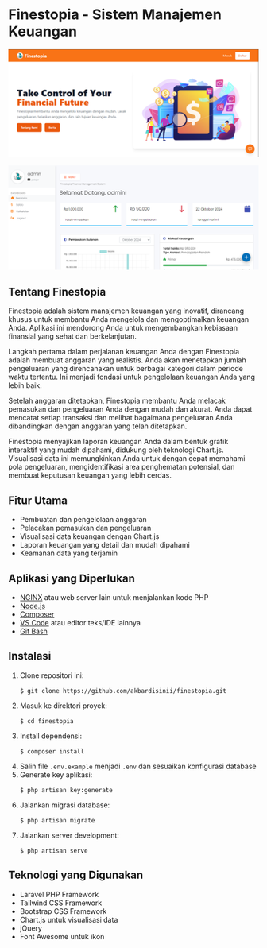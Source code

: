 # Finestopia - Sistem Manajemen Keuangan

![Finestopia](https://raw.githubusercontent.com/akbardisinii/Finestopia/d5b4193de5fdf9a8af3ba976829e560df9756486/public/landingpage.png?token=GHSAT0AAAAAACYUKZVLWW7P62HTSPHOXROWZYXFZVA)

![FinestopiaHome](https://raw.githubusercontent.com/akbardisinii/Finestopia/refs/heads/main/public/homepage.png?token=GHSAT0AAAAAACYUKZVLONDR2XT3PFBIPTB2ZYXF5RQ)

## Tentang Finestopia

Finestopia adalah sistem manajemen keuangan yang inovatif, dirancang khusus untuk membantu Anda mengelola dan mengoptimalkan keuangan Anda. Aplikasi ini mendorong Anda untuk mengembangkan kebiasaan finansial yang sehat dan berkelanjutan.

Langkah pertama dalam perjalanan keuangan Anda dengan Finestopia adalah membuat anggaran yang realistis. Anda akan menetapkan jumlah pengeluaran yang direncanakan untuk berbagai kategori dalam periode waktu tertentu. Ini menjadi fondasi untuk pengelolaan keuangan Anda yang lebih baik.

Setelah anggaran ditetapkan, Finestopia membantu Anda melacak pemasukan dan pengeluaran Anda dengan mudah dan akurat. Anda dapat mencatat setiap transaksi dan melihat bagaimana pengeluaran Anda dibandingkan dengan anggaran yang telah ditetapkan.

Finestopia menyajikan laporan keuangan Anda dalam bentuk grafik interaktif yang mudah dipahami, didukung oleh teknologi Chart.js. Visualisasi data ini memungkinkan Anda untuk dengan cepat memahami pola pengeluaran, mengidentifikasi area penghematan potensial, dan membuat keputusan keuangan yang lebih cerdas.

## Fitur Utama

- Pembuatan dan pengelolaan anggaran
- Pelacakan pemasukan dan pengeluaran
- Visualisasi data keuangan dengan Chart.js
- Laporan keuangan yang detail dan mudah dipahami
- Keamanan data yang terjamin

## Aplikasi yang Diperlukan

- [NGINX](https://nginx.org/en/) atau web server lain untuk menjalankan kode PHP
- [Node.js](https://nodejs.org/)
- [Composer](https://getcomposer.org/)
- [VS Code](https://code.visualstudio.com/) atau editor teks/IDE lainnya
- [Git Bash](https://git-scm.com/downloads)

## Instalasi

1. Clone repositori ini:
   ```
   $ git clone https://github.com/akbardisinii/finestopia.git
   ```
2. Masuk ke direktori proyek:
   ```
   $ cd finestopia
   ```
3. Install dependensi:
   ```
   $ composer install
   ```
4. Salin file `.env.example` menjadi `.env` dan sesuaikan konfigurasi database
5. Generate key aplikasi:
   ```
   $ php artisan key:generate
   ```
6. Jalankan migrasi database:
   ```
   $ php artisan migrate
   ```
8. Jalankan server development:
   ```
   $ php artisan serve
   ```

## Teknologi yang Digunakan

- Laravel PHP Framework
- Tailwind CSS Framework
- Bootstrap CSS Framework
- Chart.js untuk visualisasi data
- jQuery
- Font Awesome untuk ikon
